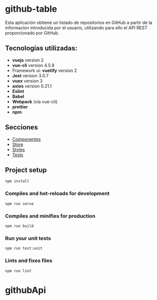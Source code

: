 # github-table

Esta aplicación obtiene un listado de repositorios en GitHub a partir de la informacion introducida por el usuario, utilizando para ello el API REST proporcionado por GitHub.

## Tecnologías utilizadas:

- **vuejs** version 2
- **vue-cli** version 4.5.9
- Framework ui: **vuetify** version 2
- **Jest** version 3.0.7
- **vuex** version 3
- **axios** version 0.21.1
- **Eslint**
- **Babel**
- **Webpack** (via vue-cli)
- **prettier**
- **npm**

## Secciones

- [Componentes](/src/components/README.md)
- [Store](/src/store/README.md)
- [Styles](/src/styles/README.md)
- [Tests](/tests/README.md)

## Project setup

```
npm install
```

### Compiles and hot-reloads for development

```
npm run serve
```

### Compiles and minifies for production

```
npm run build
```

### Run your unit tests

```
npm run test:unit
```

### Lints and fixes files

```
npm run lint
```
# githubApi

